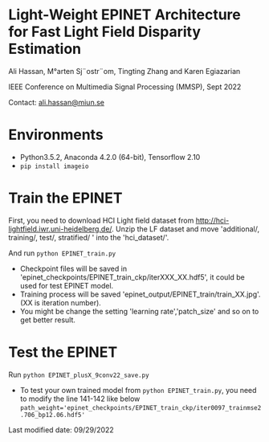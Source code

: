 # Light-Weight EPINET Architecture for Fast Light Field Disparity Estimation

Ali Hassan, M°arten Sj¨ostr¨om, Tingting Zhang and Karen Egiazarian

IEEE Conference on Multimedia Signal Processing (MMSP), Sept 2022 

Contact: ali.hassan@miun.se


# Environments

- Python3.5.2, Anaconda 4.2.0 (64-bit), Tensorflow 2.10
- `pip install imageio` 



# Train the EPINET
 First, you need to download HCI Light field dataset from http://hci-lightfield.iwr.uni-heidelberg.de/.
 Unzip the LF dataset and move 'additional/, training/, test/, stratified/ ' into the 'hci_dataset/'.
 
 And run `python EPINET_train.py`
 
 - Checkpoint files will be saved in 'epinet_checkpoints/EPINET_train_ckp/iterXXX_XX.hdf5', it could be used for test EPINET model.
 - Training process will be saved 'epinet_output/EPINET_train/train_XX.jpg'. (XX is iteration number). 
 - You might be change the setting 'learning rate','patch_size' and so on to get better result.

# Test the EPINET

Run `python EPINET_plusX_9conv22_save.py`

 - To test your own trained model from `python EPINET_train.py`, you need to modify the line 141-142 like below
`path_weight='epinet_checkpoints/EPINET_train_ckp/iter0097_trainmse2.706_bp12.06.hdf5'`

Last modified date: 09/29/2022

